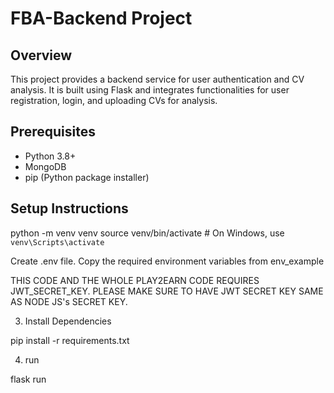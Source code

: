 # FBA-Backend Project

## Overview

This project provides a backend service for user authentication and CV analysis. It is built using Flask and integrates functionalities for user registration, login, and uploading CVs for analysis.

## Prerequisites

- Python 3.8+
- MongoDB
- pip (Python package installer)

## Setup Instructions


python -m venv venv
source venv/bin/activate # On Windows, use `venv\Scripts\activate`

Create .env file. Copy the required environment variables from env_example

THIS CODE AND THE WHOLE PLAY2EARN CODE REQUIRES JWT_SECRET_KEY.
PLEASE MAKE SURE TO HAVE JWT SECRET KEY SAME AS NODE JS's SECRET KEY.

3. Install Dependencies

pip install -r requirements.txt

4. run

flask run

